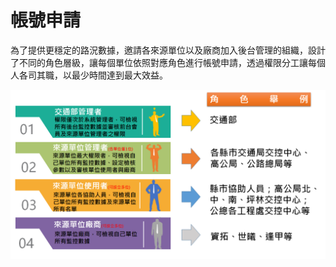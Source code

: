 # 帳號申請

為了提供更穩定的路況數據，邀請各來源單位以及廠商加入後台管理的組織，設計了不同的角色層級，讓每個單位依照對應角色進行帳號申請，透過權限分工讓每個人各司其職，以最少時間達到最大效益。

![](../.gitbook/assets/image%20%2814%29.png)

